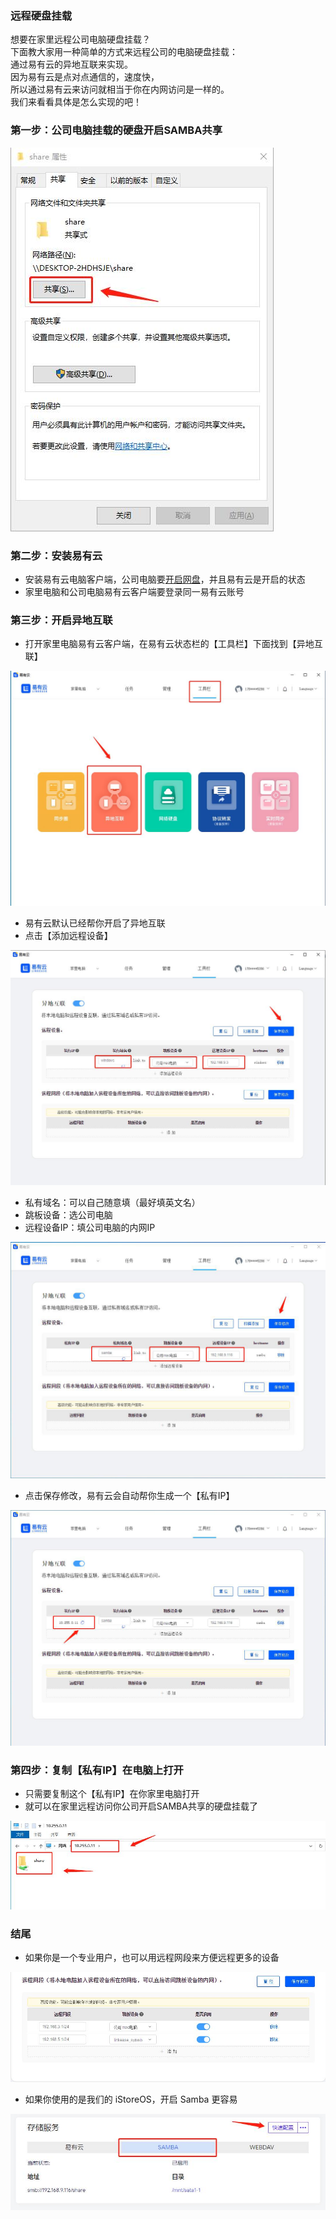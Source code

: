 ### 远程硬盘挂载

想要在家里远程公司电脑硬盘挂载？   
下面教大家用一种简单的方式来远程公司的电脑硬盘挂载：  
通过易有云的异地互联来实现。  
因为易有云是点对点通信的，速度快，  
所以通过易有云来访问就相当于你在内网访问是一样的。  
我们来看看具体是怎么实现的吧！  

### 第一步：公司电脑挂载的硬盘开启SAMBA共享

![image](./image/mount/11.jpg)

### 第二步：安装易有云
-  安装易有云电脑客户端，公司电脑要[开启网盘]((https://doc.linkease.com/zh/guide/linkease/install/device/windows.html))，并且易有云是开启的状态
- 家里电脑和公司电脑易有云客户端要登录同一易有云账号

### 第三步：开启异地互联
- 打开家里电脑易有云客户端，在易有云状态栏的【工具栏】下面找到【异地互联】

![image](./image/remote/1.jpg)

- 易有云默认已经帮你开启了异地互联
- 点击【添加远程设备】

![image](./image/remote/20.jpg)

- 私有域名：可以自己随意填（最好填英文名）
- 跳板设备：选公司电脑
- 远程设备IP：填公司电脑的内网IP

![image](./image/mount/6.jpg)

- 点击保存修改，易有云会自动帮你生成一个【私有IP】

![image](./image/mount/7.jpg)

### 第四步：复制【私有IP】在电脑上打开
- 只需要复制这个【私有IP】在你家里电脑打开
- 就可以在家里远程访问你公司开启SAMBA共享的硬盘挂载了

![image](./image/mount/8.jpg)

### 结尾

- 如果你是一个专业用户，也可以用远程网段来方便远程更多的设备

![image](./image/mount/9.jpg)

- 如果你使用的是我们的 iStoreOS，开启 Samba 更容易

![image](./image/mount/10.jpg)

